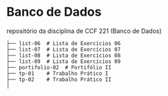 # Banco de Dados
repositório da disciplina de CCF 221 (Banco de Dados)

    ├── list-06  # Lista de Exercícios 06               
    ├── list-07  # Lista de Exercícios 07    
    ├── list-08  # Lista de Exercícios 08
    ├── list-09  # Lista de Exercícios 09
    ├── portifolio-02  # Portifólio II
    ├── tp-01    # Trabalho Prático I
    ├── tp-02    # Trabalho Prático II                       
    │   